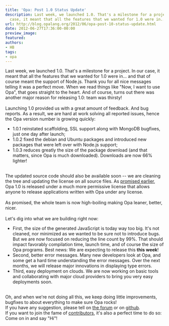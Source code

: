 ```yaml
---
title: 'Opa: Post 1.0 Status Update'
description: Last week, we launched 1.0. That's a milestone for a project. In our
  case, it meant that all the features that we wanted for 1.0 were in... ...
url: http://blog.opalang.org/2012/06/opa-post-10-status-update.html
date: 2012-06-27T17:36:00-00:00
preview_image:
featured:
authors:
- HB
tags:
- opa
---
```


Last week, we launched 1.0. That's a milestone for a project. In our case, it meant that all the features that we wanted for 1.0 were in... and that of course meant the support of Node.js. Thank you for all nice messages telling it was a perfect move. When we read things like &quot;Now, I want to use Opa&quot;, that goes straight to the heart. And of course, turns out there was another major reason for releasing 1.0: team was thirsty!<br/>
<br/>
Launching 1.0 provided us with a great amount of feedback. And bug reports. As a result, we are hard at work solving all reported issues, hence the Opa version number is growing quickly:<br/>
<ul><li>1.0.1 reinstated scaffolding, SSL support along with MongoDB bugfixes, just one day after launch;</li>
<li>1.0.2 fixed the debian and Ubuntu packages and introduced new packages that were left over with Node.js support;</li>
<li> 1.0.3 reduces greatly the size of the package download (and that matters, since Opa is much downloaded). Downloads are now 66% lighter!</li>
</ul><br/>
The updated source code should also be available soon -- we are cleaning the tree and updating the license on all source files. As <a href="http://blog.opalang.org/2012/05/opa-license-change-not-just-agpl.html">promised earlier</a>, Opa 1.0 is released under a much more permissive license that allows anyone to release applications written with Opa under any license.<br/>
<br/>
As promised, the whole team is now high-boiling making Opa leaner, better, nicer. <br/>
<br/>
Let's dig into what we are building right now:<br/>
<ul><li>First, the size of the generated JavaScript is today way too big. It's not cleaned, nor minimized as we wanted to be sure not to introduce bugs. But we are now focused on reducing the line count by 99%. That should impact favorably compilation time, launch time, and of course the size of Opa programs. Best news: We are expecting to release this <strong>this week</strong>!</li>
<li>Second, better error messages. Many new developers look at Opa, and some get a hard time understanding the error messages. Over the next months, we will release major innovations in displaying type errors.</li>
<li>Third, easy deployment on clouds. We are now working on basic tools and collaborating with major cloud providers to bring you very easy deployments soon.</li>
</ul><br/>
Oh, and when we're not doing all this, we keep doing little improvements, bugfixes to about everything to make sure Opa rocks!<br/>
If you have any suggestion, please tell on <a href="http://forum.opalang.org">the forum</a> or on <a href="https://github.com/mlstate/opalang/issues?direction=desc&amp;sort=created&amp;state=open">github</a>.<br/>
If you want to join the fame of <a href="http://opalang.org/contributors.xmlt">contributors</a>, it's also a perfect time to do so: Come on in and say &quot;Hi&quot;!
